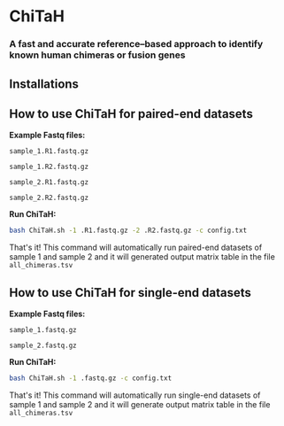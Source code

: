 # ChiTaH
### A fast and accurate reference–based approach to identify known human chimeras or fusion genes

## Installations

## How to use ChiTaH for paired-end datasets

**Example Fastq files:**

```text
sample_1.R1.fastq.gz

sample_1.R2.fastq.gz

sample_2.R1.fastq.gz

sample_2.R2.fastq.gz
```

**Run ChiTaH:**

```bash
bash ChiTaH.sh -1 .R1.fastq.gz -2 .R2.fastq.gz -c config.txt
```

That's it! This command will automatically run paired-end datasets of sample 1 and sample 2 and it will generated output matrix table in the file `all_chimeras.tsv`


## How to use ChiTaH for single-end datasets

**Example Fastq files:**

```text
sample_1.fastq.gz

sample_2.fastq.gz
```

**Run ChiTaH:**

```bash
bash ChiTaH.sh -1 .fastq.gz -c config.txt
```

That's it! This command will automatically run single-end datasets of sample 1 and sample 2 and it will generate output matrix table in the file `all_chimeras.tsv`

